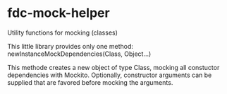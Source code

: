 # fdc-mock-helper
Utility functions for mocking (classes)

This little library provides only one method: newInstanceMockDependencies(Class, Object...)

This methode creates a new object of type Class, mocking all constuctor dependencies with Mockito.
Optionally, constructor arguments can be supplied that are favored before mocking the arguments.




